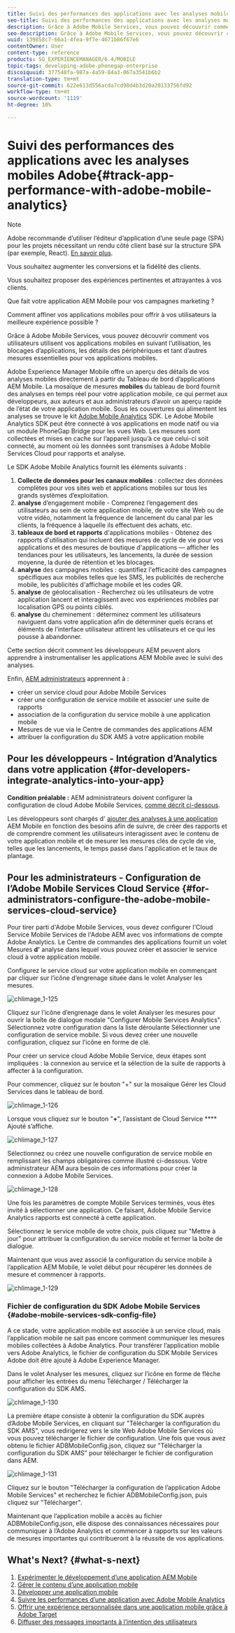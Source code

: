 ```yaml
---
title: Suivi des performances des applications avec les analyses mobiles Adobe
seo-title: Suivi des performances des applications avec les analyses mobiles Adobe
description: Grâce à Adobe Mobile Services, vous pouvez découvrir comment vos utilisateurs utilisent vos applications mobiles en suivant l’utilisation, les blocages d’applications, les détails des périphériques et tant d’autres mesures essentielles pour vos applications mobiles. Consultez cette page pour en savoir plus.
seo-description: Grâce à Adobe Mobile Services, vous pouvez découvrir comment vos utilisateurs utilisent vos applications mobiles en suivant l’utilisation, les blocages d’applications, les détails des périphériques et tant d’autres mesures essentielles pour vos applications mobiles. Consultez cette page pour en savoir plus.
uuid: 139858c7-66a1-4fea-9f7e-4671b86f67e6
contentOwner: User
content-type: reference
products: SG_EXPERIENCEMANAGER/6.4/MOBILE
topic-tags: developing-adobe-phonegap-enterprise
discoiquuid: 377548fa-987a-4a59-84a3-067a3541b6b2
translation-type: tm+mt
source-git-commit: 622e613d556acda7cd98d4b3d20a20133756fd92
workflow-type: tm+mt
source-wordcount: '1119'
ht-degree: 10%

---
```



# Suivi des performances des applications avec les analyses mobiles Adobe{#track-app-performance-with-adobe-mobile-analytics}

>[!NOTE]
>
>Adobe recommande d’utiliser l’éditeur d’application d’une seule page (SPA) pour les projets nécessitant un rendu côté client basé sur la structure SPA (par exemple, React). [En savoir plus](/help/sites-developing/spa-overview.md).

Vous souhaitez augmenter les conversions et la fidélité des clients.

Vous souhaitez proposer des expériences pertinentes et attrayantes à vos clients.

Que fait votre application AEM Mobile pour vos campagnes marketing ?

Comment affiner vos applications mobiles pour offrir à vos utilisateurs la meilleure expérience possible ?

Grâce à Adobe Mobile Services, vous pouvez découvrir comment vos utilisateurs utilisent vos applications mobiles en suivant l’utilisation, les blocages d’applications, les détails des périphériques et tant d’autres mesures essentielles pour vos applications mobiles.

Adobe Experience Manager Mobile offre un aperçu des détails de vos analyses mobiles directement à partir du Tableau de bord d’applications AEM Mobile. La mosaïque de mesures **mobiles** du tableau de bord fournit des analyses en temps réel pour votre application mobile, ce qui permet aux développeurs, aux auteurs et aux administrateurs d’avoir un aperçu rapide de l’état de votre application mobile. Sous les couvertures qui alimentent les analyses se trouve le kit [Adobe Mobile Analytics](https://www.adobe.com/ca/solutions/digital-analytics/mobile-web-apps-analytics.html) SDK. Le Adobe Mobile Analytics SDK peut être connecté à vos applications en mode natif ou via un module PhoneGap Bridge pour les vues Web. Les mesures sont collectées et mises en cache sur l’appareil jusqu’à ce que celui-ci soit connecté, au moment où les données sont transmises à Adobe Mobile Services Cloud pour rapports et analyse.

Le SDK Adobe Mobile Analytics fournit les éléments suivants :

1. **Collecte de données pour les canaux mobiles** : collectez des données complètes pour vos sites web et applications mobiles sur tous les grands systèmes d’exploitation.
1. **analyse** d’engagement mobile - Comprenez l’engagement des utilisateurs au sein de votre application mobile, de votre site Web ou de votre vidéo, notamment la fréquence de lancement du canal par les clients, la fréquence à laquelle ils effectuent des achats, etc.
1. **tableaux de bord et rapports** d&#39;applications mobiles - Obtenez des rapports d&#39;utilisation qui incluent des mesures de cycle de vie pour vos applications et des mesures de boutique d&#39;applications — afficher les tendances pour les utilisateurs, les lancements, la durée de session moyenne, la durée de rétention et les blocages.
1. **analyse** des campagnes mobiles : quantifiez l&#39;efficacité des campagnes spécifiques aux mobiles telles que les SMS, les publicités de recherche mobile, les publicités d&#39;affichage mobile et les codes QR.
1. **analyse** de géolocalisation - Recherchez où les utilisateurs de votre application lancent et interagissent avec vos expériences mobiles par localisation GPS ou points ciblés.
1. **analyse** du cheminement : déterminez comment les utilisateurs naviguent dans votre application afin de déterminer quels écrans et éléments de l’interface utilisateur attirent les utilisateurs et ce qui les pousse à abandonner.

Cette section décrit comment les développeurs [](#developers) AEM peuvent alors apprendre à instrumentaliser les applications AEM Mobile avec le suivi des analyses.

Enfin, [AEM administrateurs](#administrators) apprennent à :

* créer un service cloud pour Adobe Mobile Services
* créer une configuration de service mobile et associer une suite de rapports
* association de la configuration du service mobile à une application mobile
* Mesures de vue via le Centre de commandes des applications AEM
* attribuer la configuration du SDK AMS à votre application mobile

## Pour les développeurs - Intégration d’Analytics dans votre application {#for-developers-integrate-analytics-into-your-app}

**Condition préalable :** AEM administrateurs doivent configurer la configuration de cloud Adobe Mobile Services, [comme décrit ci-dessous](#amscloudserviceconfig).

Les développeurs sont chargés d&#39; [ajouter des analyses à une application](/help/mobile/phonegap-add-analytics-to-apps.md) AEM Mobile en fonction des besoins afin de suivre, de créer des rapports et de comprendre comment les utilisateurs interagissent avec le contenu de votre application mobile et de mesurer les mesures clés de cycle de vie, telles que les lancements, le temps passé dans l&#39;application et le taux de plantage.

## Pour les administrateurs - Configuration de l’Adobe Mobile Services Cloud Service {#for-administrators-configure-the-adobe-mobile-services-cloud-service}

Pour tirer parti d&#39;Adobe Mobile Services, vous devez configurer l&#39;Cloud Service Mobile Services de l&#39;Adobe AEM avec vos informations de compte Adobe Analytics. Le Centre de commandes des applications fournit un volet Mesures **d’** analyse dans lequel vous pouvez créer et associer le service cloud à votre application mobile.

Configurez le service cloud sur votre application mobile en commençant par cliquer sur l’icône d’engrenage située dans le volet Analyser les mesures.

![chlimage_1-125](assets/chlimage_1-125.png)

Cliquez sur l’icône d’engrenage dans le volet Analyser les mesures pour ouvrir la boîte de dialogue modale &quot;Configurer Mobile Services Analytics&quot;. Sélectionnez votre configuration dans la liste déroulante Sélectionner une configuration de service mobile. Si vous devez créer une nouvelle configuration, cliquez sur l’icône en forme de clé.

Pour créer un service cloud Adobe Mobile Service, deux étapes sont impliquées : la connexion au service et la sélection de la suite de rapports à affecter à la configuration.

Pour commencer, cliquez sur le bouton &quot;+&quot; sur la mosaïque Gérer les Cloud Services dans le tableau de bord.

![chlimage_1-126](assets/chlimage_1-126.png)

Lorsque vous cliquez sur le bouton &quot;**+**&quot;, l’assistant de Cloud Service **** Ajouté s’affiche.

![chlimage_1-127](assets/chlimage_1-127.png)

Sélectionnez ou créez une nouvelle configuration de service mobile en remplissant les champs obligatoires comme illustré ci-dessous. Votre administrateur AEM aura besoin de ces informations pour créer la connexion à Adobe Mobile Services.

![chlimage_1-128](assets/chlimage_1-128.png)

Une fois les paramètres de compte Mobile Services terminés, vous êtes invité à sélectionner une application. Ce faisant, Adobe Mobile Service Analytics rapports est connecté à cette application.

Sélectionnez le service mobile de votre choix, puis cliquez sur &quot;Mettre à jour&quot; pour attribuer la configuration du service mobile et fermer la boîte de dialogue.

Maintenant que vous avez associé la configuration du service mobile à l’application AEM Mobile, le volet début pour récupérer les données de mesure et commencer à rapports.

![chlimage_1-129](assets/chlimage_1-129.png)

### Fichier de configuration du SDK Adobe Mobile Services {#adobe-mobile-services-sdk-config-file}

A ce stade, votre application mobile est associée à un service cloud, mais l’application mobile ne sait pas encore comment communiquer les mesures mobiles collectées à Adobe Analytics. Pour transférer l’application mobile vers Adobe Analytics, le fichier de configuration du SDK Mobile Services Adobe doit être ajouté à Adobe Experience Manager.

Dans le volet Analyser les mesures, cliquez sur l’icône en forme de flèche pour afficher les entrées du menu Télécharger / Télécharger la configuration du SDK AMS.

![chlimage_1-130](assets/chlimage_1-130.png)

La première étape consiste à obtenir la configuration du SDK auprès d’Adobe Mobile Services, en cliquant sur &quot;Télécharger la configuration du SDK AMS&quot;, vous redirigerez vers le site Web Adobe Mobile Services où vous pouvez télécharger le fichier de configuration. Une fois que vous avez obtenu le fichier ADBMobileConfig.json, cliquez sur &quot;Télécharger la configuration du SDK AMS&quot; pour télécharger le fichier de configuration dans AEM.

![chlimage_1-131](assets/chlimage_1-131.png)

Cliquez sur le bouton &quot;Télécharger la configuration de l’application Adobe Mobile Services&quot; et recherchez le fichier ADBMobileConfig.json, puis cliquez sur &quot;Télécharger&quot;.

Maintenant que l’application mobile a accès au fichier ADBMobileConfig.json, elle dispose des connaissances nécessaires pour communiquer à l’Adobe Analytics et commencer à rapports sur les valeurs de mesures importantes qui contribueront à la réussite de vos applications.

## What&#39;s Next? {#what-s-next}

1. [Expérimenter le développement d’une application AEM Mobile](/help/mobile/starting-aem-phonegap-app.md)
1. [Gérer le contenu d’une application mobile](/help/mobile/phonegap-manage-app-content.md)
1. [Développer une application mobile](/help/mobile/building-app-mobile-phonegap.md)
1. [Suivre les performances d’une application avec Adobe Mobile Analytics](/help/mobile/phonegap-intro-to-app-analytics.md)
1. [Offrir une expérience personnalisée dans une application mobile grâce à Adobe Target](/help/mobile/phonegap-aem-mobile-content-personalization.md)
1. [Diffuser des messages importants à l’intention des utilisateurs](/help/mobile/phonegap-push-notifications.md)